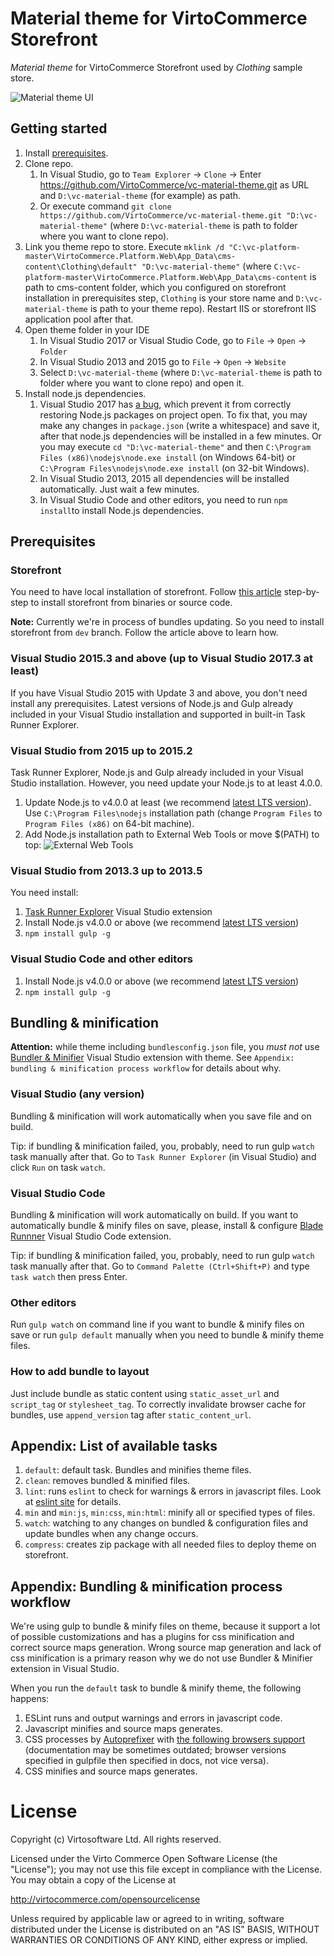 # Material theme for VirtoCommerce Storefront

_Material theme_ for VirtoCommerce Storefront used by _Clothing_ sample store.

![Material theme UI](https://user-images.githubusercontent.com/6369252/29491392-ef411564-8573-11e7-813c-7c56394ac19e.png)

## Getting started

1. Install [prerequisites](#prerequisites).
2. Clone repo.
    1. In Visual Studio, go to `Team Explorer` → `Clone` → Enter https://github.com/VirtoCommerce/vc-material-theme.git as URL and `D:\vc-material-theme` (for example) as path.
    2. Or execute command `git clone https://github.com/VirtoCommerce/vc-material-theme.git "D:\vc-material-theme"` (where `D:\vc-material-theme` is path to folder where you want to clone repo).
3. Link you theme repo to store. Execute `mklink /d "C:\vc-platform-master\VirtoCommerce.Platform.Web\App_Data\cms-content\Clothing\default" "D:\vc-material-theme"` (where `C:\vc-platform-master\VirtoCommerce.Platform.Web\App_Data\cms-content` is path to cms-content folder, which you configured on storefront installation in prerequisites step, `Clothing` is your store name and `D:\vc-material-theme` is path to your theme repo). Restart IIS or storefront IIS application pool after that.
4. Open theme folder in your IDE
    1. In Visual Studio 2017 or Visual Studio Code, go to `File` → `Open` → `Folder`
    2. In Visual Studio 2013 and 2015 go to  `File` → `Open` → `Website`
    3. Select `D:\vc-material-theme` (where `D:\vc-material-theme` is path to folder where you want to clone repo) and open it.
 5. Install node.js dependencies.
    1. Visual Studio 2017 has [a bug](https://developercommunity.visualstudio.com/content/problem/100645/visual-studio-2017-does-not-restore-nodejs-modules.html), which prevent it from correctly restoring Node.js packages on project open. To fix that, you may make any changes in `package.json` (write  a whitespace) and save it, after that node.js dependencies will be installed in a few minutes. Or you may execute `cd "D:\vc-material-theme"` and then `C:\Program Files (x86)\nodejs\node.exe install` (on Windows 64-bit) or `C:\Program Files\nodejs\node.exe install` (on 32-bit Windows).
    2. In Visual Studio 2013, 2015 all dependencies will be installed automatically. Just wait a few minutes.
    3. In Visual Studio Code and other editors, you need to run `npm install`to install Node.js dependencies.

## Prerequisites

### Storefront

You need to have local installation of storefront. Follow [this article](https://virtocommerce.com/docs/vc2devguide/deployment/storefront-deployment/storefront-source-code-getting-started) step-by-step to install storefront from binaries or source code.

**Note:** Currently we're in process of bundles updating. So you need to install storefront from `dev` branch. Follow the article above to learn how.

### Visual Studio 2015.3 and above (up to Visual Studio 2017.3 at least)

If you have Visual Studio 2015 with Update 3 and above, you don't need install any prerequisites. Latest versions of Node.js and Gulp already included in your Visual Studio installation and supported in built-in Task Runner Explorer.

### Visual Studio from 2015 up to 2015.2

Task Runner Explorer, Node.js and Gulp already included in your Visual Studio installation. However, you need update your Node.js to at least 4.0.0.
1. Update Node.js to v4.0.0 at least (we recommend [latest LTS version](https://nodejs.org/en/)). Use `C:\Program Files\nodejs` installation path (change `Program Files` to `Program Files (x86)` on 64-bit machine).
2. Add Node.js installation path to External Web Tools or move $(PATH) to top: ![External Web Tools](https://user-images.githubusercontent.com/6369252/29498917-038ce010-861f-11e7-9a23-3c4f9e96d6b7.png)

### Visual Studio from 2013.3 up to 2013.5

You need install:
1. [Task Runner Explorer](https://marketplace.visualstudio.com/items?itemName=MadsKristensen.TaskRunnerExplorer) Visual Studio extension
2. Install Node.js v4.0.0 or above (we recommend [latest LTS version](https://nodejs.org/en/))
3. `npm install gulp -g`

### Visual Studio Code and other editors

1. Install Node.js v4.0.0 or above (we recommend [latest LTS version](https://nodejs.org/en/))
2. `npm install gulp -g`

## Bundling & minification


**Attention:** while theme including `bundlesconfig.json` file, you *must not* use [Bundler & Minifier](https://marketplace.visualstudio.com/items?itemName=MadsKristensen.BundlerMinifier) Visual Studio extension with theme. See `Appendix: bundling & minification process workflow` for details about why.

### Visual Studio (any version)

Bundling & minification will work automatically when you save file and on build.

Tip: if bundling & minification failed, you, probably, need to run gulp `watch` task manually after that. Go to `Task Runner Explorer` (in Visual Studio) and click `Run` on task `watch`.

### Visual Studio Code

Bundling & minification will work automatically on build. If you want to automatically bundle & minify files on save, please, install & configure [Blade Runnner](https://marketplace.visualstudio.com/items?itemName=yukidoi.blade-runner) Visual Studio Code extension.

Tip: if bundling & minification failed, you, probably, need to run gulp `watch` task manually after that. Go to `Command Palette (Ctrl+Shift+P)` and type `task watch` then press Enter.

### Other editors

Run `gulp watch` on command line if you want to bundle & minify files on save or run `gulp default` manually when you need to bundle & minify theme files.

### How to add bundle to layout

Just include bundle as static content using `static_asset_url` and `script_tag` or `stylesheet_tag`. To correctly invalidate browser cache for bundles, use `append_version` tag after `static_content_url`.

## Appendix: List of available tasks

1. `default`: default task. Bundles and minifies theme files.
2. `clean`: removes bundled & minified files.
3. `lint`: runs `eslint` to check for warnings & errors in javascript files. Look at [eslint site](https://eslint.org/) for details.
4. `min` and `min:js`, `min:css`, `min:html`: minify all or specified types of files.
6. `watch`: watching to any changes on bundled & configuration files and update bundles when any change occurs.
7. `compress`: creates zip package with all needed files to deploy theme on storefront.

## Appendix: Bundling & minification process workflow

We're using gulp to bundle & minify files on theme, because it support a lot of possible customizations and has a plugins for css minification and correct source maps generation. Wrong source map generation and lack of css minification is a primary reason why we do not use Bundler & Minifier extension in Visual Studio.

When you run the `default` task to bundle & minify theme, the following happens:
1. ESLint runs and output warnings and errors in javascript code.
2. Javascript minifies and source maps generates.
3. CSS processes by [Autoprefixer](https://github.com/postcss/autoprefixer) with [the following browsers support](https://virtocommerce.com/docs/vc2userguide/what-is-commerce-manager/minimum-requirements) (documentation may be sometimes outdated; browser versions specified in gulpfile then specified in docs, not vice versa).
4. CSS minifies and source maps generates.

# License
Copyright (c) Virtosoftware Ltd.  All rights reserved.

Licensed under the Virto Commerce Open Software License (the "License"); you
may not use this file except in compliance with the License. You may
obtain a copy of the License at

http://virtocommerce.com/opensourcelicense

Unless required by applicable law or agreed to in writing, software
distributed under the License is distributed on an "AS IS" BASIS,
WITHOUT WARRANTIES OR CONDITIONS OF ANY KIND, either express or
implied.
